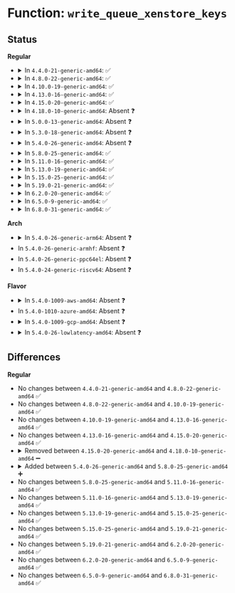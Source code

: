 # Function: <code>write_queue_xenstore_keys</code>

## Status
<b>Regular</b>
<ul>
<li>
<details>
<summary>In <code>4.4.0-21-generic-amd64</code>: ✅</summary>

```c
int write_queue_xenstore_keys(struct netfront_queue * queue, struct xenbus_transaction * xbt, int write_hierarchical)
```

```json
{
  "name": "write_queue_xenstore_keys",
  "collision_type": "Unique Static",
  "inline_type": "No",
  "funcs": [
    {
      "addr": 18446744071585120000,
      "name": "write_queue_xenstore_keys",
      "external": false,
      "loc": "drivers/net/xen-netfront.c:1655",
      "file": "drivers/net/xen-netfront.c",
      "inline": "seen, unknown",
      "caller_inline": [],
      "caller_func": [
        "drivers/net/xen-netfront.c:talk_to_netback",
        "drivers/net/xen-netfront.c:talk_to_netback"
      ]
    }
  ],
  "symbols": [
    {
      "addr": 18446744071585120000,
      "name": "write_queue_xenstore_keys",
      "section": ".text",
      "bind": "STB_LOCAL",
      "size": 574
    }
  ]
}
```
</details>
</li>
<li>
<details>
<summary>In <code>4.8.0-22-generic-amd64</code>: ✅</summary>

```c
int write_queue_xenstore_keys(struct netfront_queue * queue, struct xenbus_transaction * xbt, int write_hierarchical)
```

```json
{
  "name": "write_queue_xenstore_keys",
  "collision_type": "Unique Static",
  "inline_type": "No",
  "funcs": [
    {
      "addr": 18446744071585513056,
      "name": "write_queue_xenstore_keys",
      "external": false,
      "loc": "drivers/net/xen-netfront.c:1646",
      "file": "drivers/net/xen-netfront.c",
      "inline": "seen, unknown",
      "caller_inline": [],
      "caller_func": [
        "drivers/net/xen-netfront.c:talk_to_netback",
        "drivers/net/xen-netfront.c:talk_to_netback"
      ]
    }
  ],
  "symbols": [
    {
      "addr": 18446744071585513056,
      "name": "write_queue_xenstore_keys",
      "section": ".text",
      "bind": "STB_LOCAL",
      "size": 574
    }
  ]
}
```
</details>
</li>
<li>
<details>
<summary>In <code>4.10.0-19-generic-amd64</code>: ✅</summary>

```c
int write_queue_xenstore_keys(struct netfront_queue * queue, struct xenbus_transaction * xbt, int write_hierarchical)
```

```json
{
  "name": "write_queue_xenstore_keys",
  "collision_type": "Unique Static",
  "inline_type": "No",
  "funcs": [
    {
      "addr": 18446744071585700992,
      "name": "write_queue_xenstore_keys",
      "external": false,
      "loc": "drivers/net/xen-netfront.c:1653",
      "file": "drivers/net/xen-netfront.c",
      "inline": "seen, unknown",
      "caller_inline": [],
      "caller_func": [
        "drivers/net/xen-netfront.c:xennet_connect",
        "drivers/net/xen-netfront.c:xennet_connect"
      ]
    }
  ],
  "symbols": [
    {
      "addr": 18446744071585700992,
      "name": "write_queue_xenstore_keys",
      "section": ".text",
      "bind": "STB_LOCAL",
      "size": 574
    }
  ]
}
```
</details>
</li>
<li>
<details>
<summary>In <code>4.13.0-16-generic-amd64</code>: ✅</summary>

```c
int write_queue_xenstore_keys(struct netfront_queue * queue, struct xenbus_transaction * xbt, int write_hierarchical)
```

```json
{
  "name": "write_queue_xenstore_keys",
  "collision_type": "Unique Static",
  "inline_type": "No",
  "funcs": [
    {
      "addr": 18446744071585788880,
      "name": "write_queue_xenstore_keys",
      "external": false,
      "loc": "drivers/net/xen-netfront.c:1652",
      "file": "drivers/net/xen-netfront.c",
      "inline": "seen, unknown",
      "caller_inline": [],
      "caller_func": [
        "drivers/net/xen-netfront.c:talk_to_netback",
        "drivers/net/xen-netfront.c:talk_to_netback"
      ]
    }
  ],
  "symbols": [
    {
      "addr": 18446744071585788880,
      "name": "write_queue_xenstore_keys",
      "section": ".text",
      "bind": "STB_LOCAL",
      "size": 577
    }
  ]
}
```
</details>
</li>
<li>
<details>
<summary>In <code>4.15.0-20-generic-amd64</code>: ✅</summary>

```c
int write_queue_xenstore_keys(struct netfront_queue * queue, struct xenbus_transaction * xbt, int write_hierarchical)
```

```json
{
  "name": "write_queue_xenstore_keys",
  "collision_type": "Unique Static",
  "inline_type": "No",
  "funcs": [
    {
      "addr": 18446744071586227568,
      "name": "write_queue_xenstore_keys",
      "external": false,
      "loc": "drivers/net/xen-netfront.c:1654",
      "file": "drivers/net/xen-netfront.c",
      "inline": "seen, unknown",
      "caller_inline": [],
      "caller_func": [
        "drivers/net/xen-netfront.c:talk_to_netback",
        "drivers/net/xen-netfront.c:talk_to_netback"
      ]
    }
  ],
  "symbols": [
    {
      "addr": 18446744071586227568,
      "name": "write_queue_xenstore_keys",
      "section": ".text",
      "bind": "STB_LOCAL",
      "size": 577
    }
  ]
}
```
</details>
</li>
<li>
<details>
<summary>In <code>4.18.0-10-generic-amd64</code>: Absent ❓</summary>

```json
{
  "name": "write_queue_xenstore_keys",
  "collision_type": "Unique Static",
  "inline_type": "Selective",
  "funcs": [
    {
      "addr": 18446744071586484304,
      "name": "write_queue_xenstore_keys",
      "external": false,
      "loc": "drivers/net/xen-netfront.c:1660",
      "file": "drivers/net/xen-netfront.c",
      "inline": "not declared, inlined",
      "caller_inline": [],
      "caller_func": [
        "drivers/net/xen-netfront.c:talk_to_netback",
        "drivers/net/xen-netfront.c:talk_to_netback"
      ]
    }
  ],
  "symbols": [
    {
      "addr": 18446744071586484304,
      "name": "write_queue_xenstore_keys.isra.33",
      "section": ".text",
      "bind": "STB_LOCAL",
      "size": 565
    }
  ]
}
```
</details>
</li>
<li>
<details>
<summary>In <code>5.0.0-13-generic-amd64</code>: Absent ❓</summary>

```json
{
  "name": "write_queue_xenstore_keys",
  "collision_type": "Unique Static",
  "inline_type": "Selective",
  "funcs": [
    {
      "addr": 18446744071586632416,
      "name": "write_queue_xenstore_keys",
      "external": false,
      "loc": "drivers/net/xen-netfront.c:1659",
      "file": "drivers/net/xen-netfront.c",
      "inline": "not declared, inlined",
      "caller_inline": [],
      "caller_func": [
        "drivers/net/xen-netfront.c:talk_to_netback",
        "drivers/net/xen-netfront.c:talk_to_netback"
      ]
    }
  ],
  "symbols": [
    {
      "addr": 18446744071586632416,
      "name": "write_queue_xenstore_keys.isra.33",
      "section": ".text",
      "bind": "STB_LOCAL",
      "size": 568
    }
  ]
}
```
</details>
</li>
<li>
<details>
<summary>In <code>5.3.0-18-generic-amd64</code>: Absent ❓</summary>

```json
{
  "name": "write_queue_xenstore_keys",
  "collision_type": "Unique Static",
  "inline_type": "Selective",
  "funcs": [
    {
      "addr": 18446744071586886960,
      "name": "write_queue_xenstore_keys",
      "external": false,
      "loc": "drivers/net/xen-netfront.c:1658",
      "file": "drivers/net/xen-netfront.c",
      "inline": "not declared, inlined",
      "caller_inline": [],
      "caller_func": [
        "drivers/net/xen-netfront.c:talk_to_netback",
        "drivers/net/xen-netfront.c:talk_to_netback"
      ]
    }
  ],
  "symbols": [
    {
      "addr": 18446744071586886960,
      "name": "write_queue_xenstore_keys.isra.0",
      "section": ".text",
      "bind": "STB_LOCAL",
      "size": 570
    }
  ]
}
```
</details>
</li>
<li>
<details>
<summary>In <code>5.4.0-26-generic-amd64</code>: Absent ❓</summary>

```json
{
  "name": "write_queue_xenstore_keys",
  "collision_type": "Unique Static",
  "inline_type": "Selective",
  "funcs": [
    {
      "addr": 18446744071587032944,
      "name": "write_queue_xenstore_keys",
      "external": false,
      "loc": "drivers/net/xen-netfront.c:1659",
      "file": "drivers/net/xen-netfront.c",
      "inline": "not declared, inlined",
      "caller_inline": [],
      "caller_func": [
        "drivers/net/xen-netfront.c:talk_to_netback",
        "drivers/net/xen-netfront.c:talk_to_netback"
      ]
    }
  ],
  "symbols": [
    {
      "addr": 18446744071587032944,
      "name": "write_queue_xenstore_keys.isra.0",
      "section": ".text",
      "bind": "STB_LOCAL",
      "size": 570
    }
  ]
}
```
</details>
</li>
<li>
<details>
<summary>In <code>5.8.0-25-generic-amd64</code>: ✅</summary>

```c
int write_queue_xenstore_keys(struct netfront_queue * queue, struct xenbus_transaction * xbt, int write_hierarchical)
```

```json
{
  "name": "write_queue_xenstore_keys",
  "collision_type": "Unique Static",
  "inline_type": "No",
  "funcs": [
    {
      "addr": 18446744071587857056,
      "name": "write_queue_xenstore_keys",
      "external": false,
      "loc": "drivers/net/xen-netfront.c:1664",
      "file": "drivers/net/xen-netfront.c",
      "inline": "seen, unknown",
      "caller_inline": [],
      "caller_func": [
        "drivers/net/xen-netfront.c:talk_to_netback",
        "drivers/net/xen-netfront.c:talk_to_netback"
      ]
    }
  ],
  "symbols": [
    {
      "addr": 18446744071587857056,
      "name": "write_queue_xenstore_keys",
      "section": ".text",
      "bind": "STB_LOCAL",
      "size": 567
    }
  ]
}
```
</details>
</li>
<li>
<details>
<summary>In <code>5.11.0-16-generic-amd64</code>: ✅</summary>

```c
int write_queue_xenstore_keys(struct netfront_queue * queue, struct xenbus_transaction * xbt, int write_hierarchical)
```

```json
{
  "name": "write_queue_xenstore_keys",
  "collision_type": "Unique Static",
  "inline_type": "No",
  "funcs": [
    {
      "addr": 18446744071587915360,
      "name": "write_queue_xenstore_keys",
      "external": false,
      "loc": "drivers/net/xen-netfront.c:1896",
      "file": "drivers/net/xen-netfront.c",
      "inline": "seen, unknown",
      "caller_inline": [],
      "caller_func": [
        "drivers/net/xen-netfront.c:talk_to_netback",
        "drivers/net/xen-netfront.c:talk_to_netback"
      ]
    }
  ],
  "symbols": [
    {
      "addr": 18446744071587915360,
      "name": "write_queue_xenstore_keys",
      "section": ".text",
      "bind": "STB_LOCAL",
      "size": 567
    }
  ]
}
```
</details>
</li>
<li>
<details>
<summary>In <code>5.13.0-19-generic-amd64</code>: ✅</summary>

```c
int write_queue_xenstore_keys(struct netfront_queue * queue, struct xenbus_transaction * xbt, int write_hierarchical)
```

```json
{
  "name": "write_queue_xenstore_keys",
  "collision_type": "Unique Static",
  "inline_type": "No",
  "funcs": [
    {
      "addr": 18446744071587797632,
      "name": "write_queue_xenstore_keys",
      "external": false,
      "loc": "drivers/net/xen-netfront.c:1894",
      "file": "drivers/net/xen-netfront.c",
      "inline": "seen, unknown",
      "caller_inline": [],
      "caller_func": [
        "drivers/net/xen-netfront.c:talk_to_netback",
        "drivers/net/xen-netfront.c:talk_to_netback"
      ]
    }
  ],
  "symbols": [
    {
      "addr": 18446744071587797632,
      "name": "write_queue_xenstore_keys",
      "section": ".text",
      "bind": "STB_LOCAL",
      "size": 567
    }
  ]
}
```
</details>
</li>
<li>
<details>
<summary>In <code>5.15.0-25-generic-amd64</code>: ✅</summary>

```c
int write_queue_xenstore_keys(struct netfront_queue * queue, struct xenbus_transaction * xbt, int write_hierarchical)
```

```json
{
  "name": "write_queue_xenstore_keys",
  "collision_type": "Unique Static",
  "inline_type": "No",
  "funcs": [
    {
      "addr": 18446744071588398480,
      "name": "write_queue_xenstore_keys",
      "external": false,
      "loc": "drivers/net/xen-netfront.c:2059",
      "file": "drivers/net/xen-netfront.c",
      "inline": "seen, unknown",
      "caller_inline": [],
      "caller_func": [
        "drivers/net/xen-netfront.c:talk_to_netback",
        "drivers/net/xen-netfront.c:talk_to_netback"
      ]
    }
  ],
  "symbols": [
    {
      "addr": 18446744071588398480,
      "name": "write_queue_xenstore_keys",
      "section": ".text",
      "bind": "STB_LOCAL",
      "size": 567
    }
  ]
}
```
</details>
</li>
<li>
<details>
<summary>In <code>5.19.0-21-generic-amd64</code>: ✅</summary>

```c
int write_queue_xenstore_keys(struct netfront_queue * queue, struct xenbus_transaction * xbt, int write_hierarchical)
```

```json
{
  "name": "write_queue_xenstore_keys",
  "collision_type": "Unique Static",
  "inline_type": "No",
  "funcs": [
    {
      "addr": 18446744071589796672,
      "name": "write_queue_xenstore_keys",
      "external": false,
      "loc": "drivers/net/xen-netfront.c:2067",
      "file": "drivers/net/xen-netfront.c",
      "inline": "seen, unknown",
      "caller_inline": [],
      "caller_func": [
        "drivers/net/xen-netfront.c:talk_to_netback",
        "drivers/net/xen-netfront.c:talk_to_netback"
      ]
    }
  ],
  "symbols": [
    {
      "addr": 18446744071589796672,
      "name": "write_queue_xenstore_keys",
      "section": ".text",
      "bind": "STB_LOCAL",
      "size": 586
    }
  ]
}
```
</details>
</li>
<li>
<details>
<summary>In <code>6.2.0-20-generic-amd64</code>: ✅</summary>

```c
int write_queue_xenstore_keys(struct netfront_queue * queue, struct xenbus_transaction * xbt, int write_hierarchical)
```

```json
{
  "name": "write_queue_xenstore_keys",
  "collision_type": "Unique Static",
  "inline_type": "No",
  "funcs": [
    {
      "addr": 18446744071591445248,
      "name": "write_queue_xenstore_keys",
      "external": false,
      "loc": "drivers/net/xen-netfront.c:2073",
      "file": "drivers/net/xen-netfront.c",
      "inline": "seen, unknown",
      "caller_inline": [],
      "caller_func": [
        "drivers/net/xen-netfront.c:talk_to_netback",
        "drivers/net/xen-netfront.c:talk_to_netback"
      ]
    }
  ],
  "symbols": [
    {
      "addr": 18446744071591445248,
      "name": "write_queue_xenstore_keys",
      "section": ".text",
      "bind": "STB_LOCAL",
      "size": 586
    }
  ]
}
```
</details>
</li>
<li>
<details>
<summary>In <code>6.5.0-9-generic-amd64</code>: ✅</summary>

```c
int write_queue_xenstore_keys(struct netfront_queue * queue, struct xenbus_transaction * xbt, int write_hierarchical)
```

```json
{
  "name": "write_queue_xenstore_keys",
  "collision_type": "Unique Static",
  "inline_type": "No",
  "funcs": [
    {
      "addr": 18446744071591860736,
      "name": "write_queue_xenstore_keys",
      "external": false,
      "loc": "drivers/net/xen-netfront.c:2075",
      "file": "drivers/net/xen-netfront.c",
      "inline": "seen, unknown",
      "caller_inline": [],
      "caller_func": [
        "drivers/net/xen-netfront.c:talk_to_netback",
        "drivers/net/xen-netfront.c:talk_to_netback"
      ]
    }
  ],
  "symbols": [
    {
      "addr": 18446744071591860736,
      "name": "write_queue_xenstore_keys",
      "section": ".text",
      "bind": "STB_LOCAL",
      "size": 586
    }
  ]
}
```
</details>
</li>
<li>
<details>
<summary>In <code>6.8.0-31-generic-amd64</code>: ✅</summary>

```c
int write_queue_xenstore_keys(struct netfront_queue * queue, struct xenbus_transaction * xbt, int write_hierarchical)
```

```json
{
  "name": "write_queue_xenstore_keys",
  "collision_type": "Unique Static",
  "inline_type": "No",
  "funcs": [
    {
      "addr": 18446744071592600496,
      "name": "write_queue_xenstore_keys",
      "external": false,
      "loc": "drivers/net/xen-netfront.c:2076",
      "file": "drivers/net/xen-netfront.c",
      "inline": "seen, unknown",
      "caller_inline": [],
      "caller_func": [
        "drivers/net/xen-netfront.c:talk_to_netback",
        "drivers/net/xen-netfront.c:talk_to_netback"
      ]
    }
  ],
  "symbols": [
    {
      "addr": 18446744071592600496,
      "name": "write_queue_xenstore_keys",
      "section": ".text",
      "bind": "STB_LOCAL",
      "size": 586
    }
  ]
}
```
</details>
</li>
</ul>
<b>Arch</b>
<ul>
<li>
<details>
<summary>In <code>5.4.0-26-generic-arm64</code>: Absent ❓</summary>

```json
{
  "name": "write_queue_xenstore_keys",
  "collision_type": "Unique Static",
  "inline_type": "Selective",
  "funcs": [
    {
      "addr": 18446603336500146072,
      "name": "write_queue_xenstore_keys",
      "external": false,
      "loc": "drivers/net/xen-netfront.c:1659",
      "file": "drivers/net/xen-netfront.c",
      "inline": "not declared, inlined",
      "caller_inline": [],
      "caller_func": [
        "drivers/net/xen-netfront.c:talk_to_netback",
        "drivers/net/xen-netfront.c:talk_to_netback"
      ]
    }
  ],
  "symbols": [
    {
      "addr": 18446603336500146072,
      "name": "write_queue_xenstore_keys.isra.0",
      "section": ".text",
      "bind": "STB_LOCAL",
      "size": 580
    }
  ]
}
```
</details>
</li>
<li>
In <code>5.4.0-26-generic-armhf</code>: Absent ❓
</li>
<li>
In <code>5.4.0-26-generic-ppc64el</code>: Absent ❓
</li>
<li>
In <code>5.4.0-24-generic-riscv64</code>: Absent ❓
</li>
</ul>
<b>Flavor</b>
<ul>
<li>
<details>
<summary>In <code>5.4.0-1009-aws-amd64</code>: Absent ❓</summary>

```json
{
  "name": "write_queue_xenstore_keys",
  "collision_type": "Unique Static",
  "inline_type": "Selective",
  "funcs": [
    {
      "addr": 18446744071586790288,
      "name": "write_queue_xenstore_keys",
      "external": false,
      "loc": "drivers/net/xen-netfront.c:1693",
      "file": "drivers/net/xen-netfront.c",
      "inline": "not declared, inlined",
      "caller_inline": [],
      "caller_func": [
        "drivers/net/xen-netfront.c:talk_to_netback",
        "drivers/net/xen-netfront.c:talk_to_netback"
      ]
    }
  ],
  "symbols": [
    {
      "addr": 18446744071586790288,
      "name": "write_queue_xenstore_keys.isra.0",
      "section": ".text",
      "bind": "STB_LOCAL",
      "size": 570
    }
  ]
}
```
</details>
</li>
<li>
In <code>5.4.0-1010-azure-amd64</code>: Absent ❓
</li>
<li>
<details>
<summary>In <code>5.4.0-1009-gcp-amd64</code>: Absent ❓</summary>

```json
{
  "name": "write_queue_xenstore_keys",
  "collision_type": "Unique Static",
  "inline_type": "Selective",
  "funcs": [
    {
      "addr": 18446744071586987504,
      "name": "write_queue_xenstore_keys",
      "external": false,
      "loc": "drivers/net/xen-netfront.c:1659",
      "file": "drivers/net/xen-netfront.c",
      "inline": "not declared, inlined",
      "caller_inline": [],
      "caller_func": [
        "drivers/net/xen-netfront.c:talk_to_netback",
        "drivers/net/xen-netfront.c:talk_to_netback"
      ]
    }
  ],
  "symbols": [
    {
      "addr": 18446744071586987504,
      "name": "write_queue_xenstore_keys.isra.0",
      "section": ".text",
      "bind": "STB_LOCAL",
      "size": 570
    }
  ]
}
```
</details>
</li>
<li>
<details>
<summary>In <code>5.4.0-26-lowlatency-amd64</code>: Absent ❓</summary>

```json
{
  "name": "write_queue_xenstore_keys",
  "collision_type": "Unique Static",
  "inline_type": "Selective",
  "funcs": [
    {
      "addr": 18446744071587094688,
      "name": "write_queue_xenstore_keys",
      "external": false,
      "loc": "drivers/net/xen-netfront.c:1659",
      "file": "drivers/net/xen-netfront.c",
      "inline": "not declared, inlined",
      "caller_inline": [],
      "caller_func": [
        "drivers/net/xen-netfront.c:talk_to_netback",
        "drivers/net/xen-netfront.c:talk_to_netback"
      ]
    }
  ],
  "symbols": [
    {
      "addr": 18446744071587094688,
      "name": "write_queue_xenstore_keys.isra.0",
      "section": ".text",
      "bind": "STB_LOCAL",
      "size": 570
    }
  ]
}
```
</details>
</li>
</ul>

## Differences
<b>Regular</b>
<ul>
<li>
No changes between <code>4.4.0-21-generic-amd64</code> and <code>4.8.0-22-generic-amd64</code> ✅
</li>
<li>
No changes between <code>4.8.0-22-generic-amd64</code> and <code>4.10.0-19-generic-amd64</code> ✅
</li>
<li>
No changes between <code>4.10.0-19-generic-amd64</code> and <code>4.13.0-16-generic-amd64</code> ✅
</li>
<li>
No changes between <code>4.13.0-16-generic-amd64</code> and <code>4.15.0-20-generic-amd64</code> ✅
</li>
<li>
<details>
<summary>Removed between <code>4.15.0-20-generic-amd64</code> and <code>4.18.0-10-generic-amd64</code> ➖</summary>

```c
int write_queue_xenstore_keys(struct netfront_queue * queue, struct xenbus_transaction * xbt, int write_hierarchical)
```
</details>
</li>
<li>
<details>
<summary>Added between <code>5.4.0-26-generic-amd64</code> and <code>5.8.0-25-generic-amd64</code> ➕</summary>

```c
int write_queue_xenstore_keys(struct netfront_queue * queue, struct xenbus_transaction * xbt, int write_hierarchical)
```
</details>
</li>
<li>
No changes between <code>5.8.0-25-generic-amd64</code> and <code>5.11.0-16-generic-amd64</code> ✅
</li>
<li>
No changes between <code>5.11.0-16-generic-amd64</code> and <code>5.13.0-19-generic-amd64</code> ✅
</li>
<li>
No changes between <code>5.13.0-19-generic-amd64</code> and <code>5.15.0-25-generic-amd64</code> ✅
</li>
<li>
No changes between <code>5.15.0-25-generic-amd64</code> and <code>5.19.0-21-generic-amd64</code> ✅
</li>
<li>
No changes between <code>5.19.0-21-generic-amd64</code> and <code>6.2.0-20-generic-amd64</code> ✅
</li>
<li>
No changes between <code>6.2.0-20-generic-amd64</code> and <code>6.5.0-9-generic-amd64</code> ✅
</li>
<li>
No changes between <code>6.5.0-9-generic-amd64</code> and <code>6.8.0-31-generic-amd64</code> ✅
</li>
</ul>
